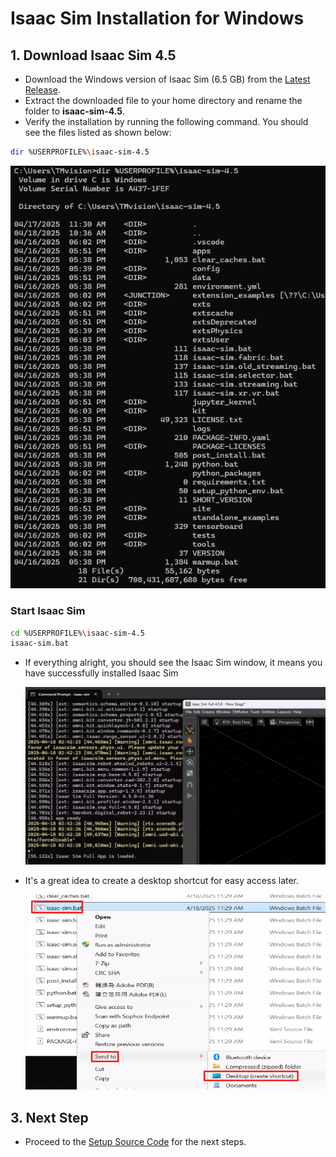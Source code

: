 # Isaac Sim Installation for Windows

## 1. Download Isaac Sim 4.5

-   Download the Windows version of Isaac Sim (6.5 GB) from the [Latest Release](https://docs.isaacsim.omniverse.nvidia.com/4.5.0/installation/download.html#latest-release).
-   Extract the downloaded file to your home directory and rename the folder to **isaac-sim-4.5**.
-   Verify the installation by running the following command. You should see the files listed as shown below:

```bash
dir %USERPROFILE%\isaac-sim-4.5
```

![](images/20250418103950.png)

### Start Isaac Sim

```bash
cd %USERPROFILE%\isaac-sim-4.5
isaac-sim.bat
```

-   If everything alright, you should see the Isaac Sim window, it means you have successfully installed Isaac Sim

    ![](images/20250418104253.png)

-   It's a great idea to create a desktop shortcut for easy access later.

    ![](images/20250418134819.png)

## 3. Next Step

-   Proceed to the [Setup Source Code](INSTALL_WINDOWS_CODE.md) for the next steps.
